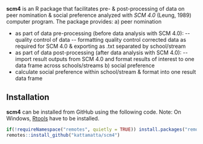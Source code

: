 **scm4** is an R package that facilitates pre- & post-processing of data on peer nomination & social preference analyzed with _SCM 4.0_ (Leung, 1989) computer program.
The package provides:
a) peer nomination
- as part of data pre-processing (before data analysis with SCM 4.0):
-- quality control of data
-- formatting quality control corrected data as required for SCM 4.0 & exporting as .txt separated by school/stream
- as part of data post-processing (after data analysis with SCM 4.0):
-- import result outputs from SCM 4.0 and format results of interest to one data frame across schools/streams
b) social preference
- calculate social preference within school/stream & format into one result data frame

## Installation
**scm4** can be installed from GitHub using the following code. Note: On Windows, [Rtools](https://cran.r-project.org/bin/windows/Rtools/) have to be installed.

```r
if(!requireNamespace("remotes", quietly = TRUE)) install.packages("remotes")
remotes::install_github("kattamatta/scm4")
```
